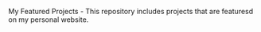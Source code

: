 My Featured Projects - This repository includes projects that are featuresd on my personal website.
